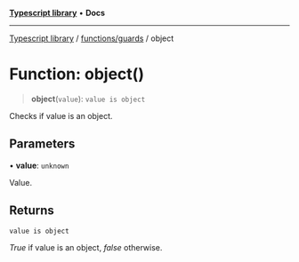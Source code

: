 [**Typescript library**](../../../index.md) • **Docs**

***

[Typescript library](../../../modules.md) / [functions/guards](../index.md) / object

# Function: object()

> **object**(`value`): `value is object`

Checks if value is an object.

## Parameters

• **value**: `unknown`

Value.

## Returns

`value is object`

_True_ if value is an object, _false_ otherwise.
